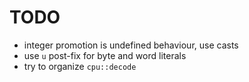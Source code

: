 # TODO

- integer promotion is undefined behaviour, use casts
- use `u` post-fix for byte and word literals
- try to organize `cpu::decode`